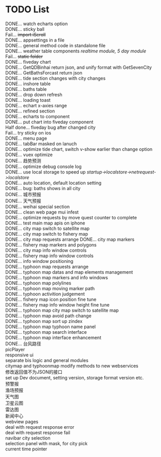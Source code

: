 ﻿# TODO List
DONE... watch echarts option  
DONE... sticky ball  
Fail... ~~import iScroll~~  
DONE... appsettings in a file  
DONE... general method code in standalone file  
DONE... weather table components *realtime module, 5 day module*  
Fail... ~~static folder~~  
DONE... fiveday chart    
DONE... GetQDBinhai return json, and unify format with GetSevenCity  
DONE... GetBathsForcast return json  
DONE... tide section changes with city changes  
DONE... inshore table  
DONE... baths table  
DONE... drop down refresh  
DONE... loading toast  
DONE... echart x-axies range  
DONE... refined section  
DONE... echarts to component  
DONE... put chart into fiveday component  
Half done... fiveday bug after changed city  
Fail... try sticky on ios  
DONE... menu page  
DONE... tabBar masked on lanuch  
DONE... optimize tide chart, switch v-show earlier than change option  
DONE... vuex optimize  
DONE... 趋势预测  
DONE... optimize debug console log  
DONE... use local storage to speed up *startup->localstore->netrequest->localstore*  
DONE... auto location, default location setting  
DONE... bug: baths shows in all city  
DONE... 城市预报  
DONE... 天气预报  
DONE... weihai special section  
DONE... clean web page mui infest  
DONE... optimize requests by move quest counter to complete  
DONE... test main map apis on iphone  
DONE... city map switch to satellite map  
DONE... city map switch to fishery map  
DONE... city map requests arrange
DONE... city map markers  
DONE... fishery map markers and polygons  
DONE... city map info window controls  
DONE... fishery map info window controls  
DONE... info window positioning  
DONE... typhoon map requests arrange  
DONE... typhoon map datas and map elements management  
DONE... typhoon map markers and info windows  
DONE... typhoon map polylines  
DONE... typhoon map moving marker path  
DONE... typhoon activition judgement  
DONE... fishery map icon position fine tune  
DONE... fishery map info window height fine tune  
DONE... typhoon map city map switch to satellite map  
DONE... typhoon map avoid path change  
DONE... typhoon map sort up zindex  
DONE... typhoon map typhoon name panel  
DONE... typhoon map search interface  
DONE... typhoon map interface enhancement  
DONE... 台风路径  
picPlayer  
responsive ui  
separate bis logic and general modules  
citymap and typhoonmap modify methods to new webservices  
修改返回值不为JSON的接口  
set up Dev document, setting version, storage format version etc.   
预警报  
渔场预报   
天气图  
卫星云图  
雷达图  
新闻中心  
webview pages  
deal with request response error  
deal with request response fail  
navibar city selection  
selection panel with mask, for city pick  
current time pointer  
